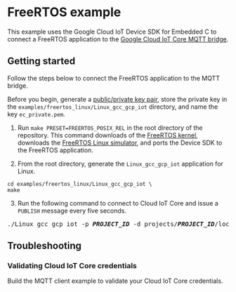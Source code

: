 # FreeRTOS example

This example uses the Google Cloud IoT Device SDK for Embedded C to connect a FreeRTOS application to the [Google Cloud IoT Core MQTT bridge](https://cloud.google.com/iot/docs/how-tos/mqtt-bridge#iot-core-mqtt-auth-run-cpp).

## Getting started

Follow the steps below to connect the FreeRTOS application to the MQTT bridge.

Before you begin, generate a [public/private key pair](https://cloud.google.com/iot/docs/how-tos/credentials/keys), store the private key in the `examples/freertos_linux/Linux_gcc_gcp_iot` directory, and name the key `ec_private.pem`. 

1. Run `make PRESET=FREERTOS_POSIX_REL` in the root directory of the repository. This command downloads of the [FreeRTOS kernel](https://www.freertos.org/index.html), downloads the [FreeRTOS Linux simulator](https://www.freertos.org/FreeRTOS-simulator-for-Linux.html), and ports the Device SDK to the FreeRTOS application.

2. From the root directory, generate the `Linux_gcc_gcp_iot` application for Linux.

```
cd examples/freertos_linux/Linux_gcc_gcp_iot \
make
```

3. Run the following command to connect to Cloud IoT Core and issue a `PUBLISH` message every five seconds.

<pre>
./Linux_gcc_gcp_iot -p <i><b>PROJECT_ID</b></i> -d projects/<i><b>PROJECT_ID</b></i>/locations/<i><b>REGION</b></i>/registries/<i><b>REGISTRY_ID</b></i>/devices/<i><b>DEVICE_ID</b></i> -t /devices/<i><b>DEVICE_ID</b></i>/state
</pre>

## Troubleshooting

### Validating Cloud IoT Core credentials

Build the MQTT client example to validate your Cloud IoT Core credentials.
